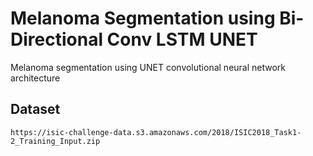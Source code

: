 # Melanoma Segmentation using Bi-Directional Conv LSTM UNET 


Melanoma segmentation using UNET convolutional neural network architecture 


## Dataset

```
https://isic-challenge-data.s3.amazonaws.com/2018/ISIC2018_Task1-2_Training_Input.zip
```
